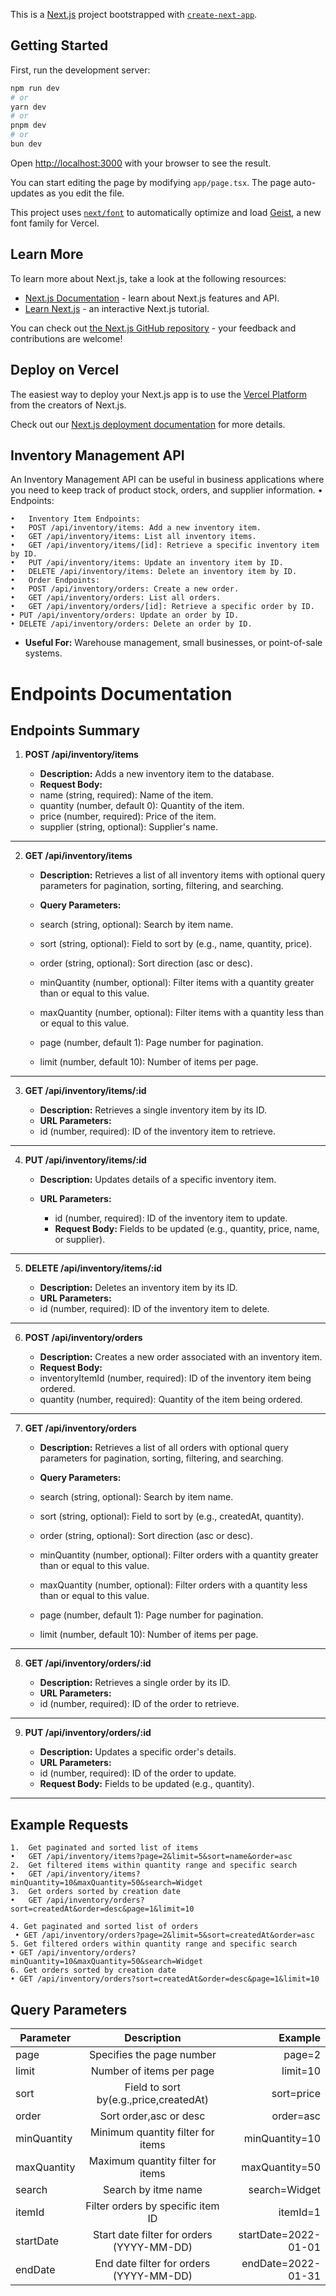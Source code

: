 This is a [Next.js](https://nextjs.org) project bootstrapped with [`create-next-app`](https://nextjs.org/docs/app/api-reference/cli/create-next-app).

## Getting Started

First, run the development server:

```bash
npm run dev
# or
yarn dev
# or
pnpm dev
# or
bun dev
```

Open [http://localhost:3000](http://localhost:3000) with your browser to see the result.

You can start editing the page by modifying `app/page.tsx`. The page auto-updates as you edit the file.

This project uses [`next/font`](https://nextjs.org/docs/app/building-your-application/optimizing/fonts) to automatically optimize and load [Geist](https://vercel.com/font), a new font family for Vercel.

## Learn More

To learn more about Next.js, take a look at the following resources:

-   [Next.js Documentation](https://nextjs.org/docs) - learn about Next.js features and API.
-   [Learn Next.js](https://nextjs.org/learn) - an interactive Next.js tutorial.

You can check out [the Next.js GitHub repository](https://github.com/vercel/next.js) - your feedback and contributions are welcome!

## Deploy on Vercel

The easiest way to deploy your Next.js app is to use the [Vercel Platform](https://vercel.com/new?utm_medium=default-template&filter=next.js&utm_source=create-next-app&utm_campaign=create-next-app-readme) from the creators of Next.js.

Check out our [Next.js deployment documentation](https://nextjs.org/docs/app/building-your-application/deploying) for more details.

## Inventory Management API

An Inventory Management API can be useful in business applications where you need to keep track of product stock, orders, and supplier information.
• Endpoints:

    •	Inventory Item Endpoints:
    •	POST /api/inventory/items: Add a new inventory item.
    •	GET /api/inventory/items: List all inventory items.
    •	GET /api/inventory/items/[id]: Retrieve a specific inventory item by ID.
    •	PUT /api/inventory/items: Update an inventory item by ID.
    •	DELETE /api/inventory/items: Delete an inventory item by ID.
    •	Order Endpoints:
    •	POST /api/inventory/orders: Create a new order.
    •	GET /api/inventory/orders: List all orders.
    •	GET /api/inventory/orders/[id]: Retrieve a specific order by ID.
    • PUT /api/inventory/orders: Update an order by ID.
    • DELETE /api/inventory/orders: Delete an order by ID.

-   **Useful For:** Warehouse management, small businesses, or point-of-sale systems.

# Endpoints Documentation

## Endpoints Summary

1. **POST /api/inventory/items**

    - **Description:** Adds a new inventory item to the database.
    - **Request Body:**
    - name (string, required): Name of the item.
    - quantity (number, default 0): Quantity of the item.
    - price (number, required): Price of the item.
    - supplier (string, optional): Supplier&apos;s name.

<hr>

2. **GET /api/inventory/items**

    - **Description:** Retrieves a list of all inventory items with optional query parameters for pagination, sorting, filtering, and searching.

    - **Query Parameters:**
    - search (string, optional): Search by item name.
    - sort (string, optional): Field to sort by (e.g., name, quantity, price).
    - order (string, optional): Sort direction (asc or desc).
    - minQuantity (number, optional): Filter items with a quantity greater than or equal to this value.
    - maxQuantity (number, optional): Filter items with a quantity less than or equal to this value.
    - page (number, default 1): Page number for pagination.
    - limit (number, default 10): Number of items per page.

<hr>

3. **GET /api/inventory/items/:id**

    - **Description:** Retrieves a single inventory item by its ID.
    - **URL Parameters:**
    - id (number, required): ID of the inventory item to retrieve.

<hr>

4. **PUT /api/inventory/items/:id**

    - **Description:** Updates details of a specific inventory item.

    - **URL Parameters:**
        - id (number, required): ID of the inventory item to update.
        - **Request Body:** Fields to be updated (e.g., quantity, price, name, or supplier).

<hr>

5. **DELETE /api/inventory/items/:id**

    - **Description:** Deletes an inventory item by its ID.
    - **URL Parameters:**
    - id (number, required): ID of the inventory item to delete.

<hr>

6. **POST /api/inventory/orders**

    - **Description:** Creates a new order associated with an inventory item.
    - **Request Body:**
    - inventoryItemId (number, required): ID of the inventory item being ordered.
    - quantity (number, required): Quantity of the item being ordered.

<hr>

7. **GET /api/inventory/orders**

    - **Description:** Retrieves a list of all orders with optional query parameters for pagination, sorting, filtering, and searching.

    - **Query Parameters:**
    - search (string, optional): Search by item name.
    - sort (string, optional): Field to sort by (e.g., createdAt, quantity).
    - order (string, optional): Sort direction (asc or desc).
    - minQuantity (number, optional): Filter orders with a quantity greater than or equal to this value.
    - maxQuantity (number, optional): Filter orders with a quantity less than or equal to this value.
    - page (number, default 1): Page number for pagination.
    - limit (number, default 10): Number of items per page.

<hr>

8. **GET /api/inventory/orders/:id**

    - **Description:** Retrieves a single order by its ID.
    - **URL Parameters:**
    - id (number, required): ID of the order to retrieve.

<hr>

9. **PUT /api/inventory/orders/:id**

    - **Description:** Updates a specific order&apos;s details.
    - **URL Parameters:**
    - id (number, required): ID of the order to update.
    - **Request Body:** Fields to be updated (e.g., quantity).

<hr>

## Example Requests

    1.	Get paginated and sorted list of items
    •	GET /api/inventory/items?page=2&limit=5&sort=name&order=asc
    2.	Get filtered items within quantity range and specific search
    •	GET /api/inventory/items?minQuantity=10&maxQuantity=50&search=Widget
    3.	Get orders sorted by creation date
    •	GET /api/inventory/orders?sort=createdAt&order=desc&page=1&limit=10

    4. Get paginated and sorted list of orders
     • GET /api/inventory/orders?page=2&limit=5&sort=createdAt&order=asc
    5. Get filtered orders within quantity range and specific search
    • GET /api/inventory/orders?minQuantity=10&maxQuantity=50&search=Widget
    6. Get orders sorted by creation date
    • GET /api/inventory/orders?sort=createdAt&order=desc&page=1&limit=10

## Query Parameters

| Parameter   |                Description                |              Example |
| ----------- | :---------------------------------------: | -------------------: |
| page        |         Specifies the page number         |               page=2 |
| limit       |         Number of items per page          |             limit=10 |
| sort        |  Field to sort by(e.g.,price,createdAt)   |           sort=price |
| order       |          Sort order,asc or desc           |            order=asc |
| minQuantity |     Minimum quantity filter for items     |       minQuantity=10 |
| maxQuantity |     Maximum quantity filter for items     |       maxQuantity=50 |
| search      |            Search by itme name            |        search=Widget |
| itemId      |     Filter orders by specific item ID     |             itemId=1 |
| startDate   | Start date filter for orders (YYYY-MM-DD) | startDate=2022-01-01 |
| endDate     |  End date filter for orders (YYYY-MM-DD)  |   endDate=2022-01-31 |
